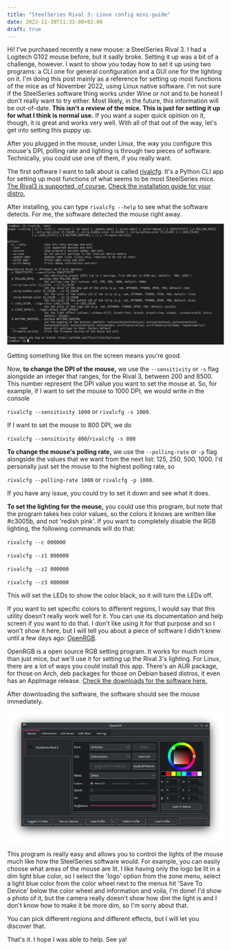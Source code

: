 ```yaml
---
title: "SteelSeries Rival 3: Linux config mini-guide"
date: 2022-11-30T11:33:00+02:00
draft: true
---
```


Hi! I've purchased recently a new mouse: a SteelSeries Rival 3. I had a Logitech G102 mouse before, but it sadly broke. Setting it up was a bit of a challenge, however. I want to show you today how to set it up using two programs: a CLI one for general configuration and a GUI one for the lighting on it.
I'm doing this post mainly as a reference for setting up most functions of the mice as of November 2022, using Linux native software. I'm not sure if the SteelSeries software thing works under Wine or not and to be honest I don't really want to try either. Most likely, in the future, this information will be out-of-date. **This isn't a review of the mice. This is just for setting it up for what I think is normal use.** If you want a super quick opinion on it, though, it is great and works very well. With all of that out of the way, let's get into setting this puppy up.

After you plugged in the mouse, under Linux, the way you configure this mouse's DPI, polling rate and lighting is through two pieces of software. Technically, you could use one of them, if you really want.

The first software I want to talk about is called [rivalcfg](https://flozz.github.io/rivalcfg/). It's a Python CLI app for setting up most functions of what seems to be most SteelSeries mice. [The Rival3 is supported, of course.](https://flozz.github.io/rivalcfg/devices/rival3.html) [Check the installation guide for your distro.](https://flozz.github.io/rivalcfg/install.html)

After installing, you can type `rivalcfg --help` to see what the software detects. For me, the software detected the mouse right away.

![image1](images/1.png)

Getting something like this on the screen means you're good.

Now, **to change the DPI of the mouse,** we use the `--sensitivity` or `-s` flag alongside an integer that ranges, for the Rival 3, between 200 and 8500. This number represent the DPI value you want to set the mouse at. So, for example, if I want to set the mouse to 1000 DPI, we would write in the console

`rivalcfg --sensitivity 1000` or `rivalcfg -s 1000`.

If I want to set the mouse to 800 DPI, we do

`rivalcfg --sensitivity 800`/`rivalcfg -s 800`

**To change the mouse's polling rate,** we use the `--polling-rate` or `-p` flag alongside the values that we want from the next list: 125, 250, 500, 1000. I'd personally just set the mouse to the highest polling rate, so

`rivalcfg --polling-rate 1000` or `rivalcfg -p 1000`.

If you have any issue, you could try to set it down and see what it does.

**To set the lighting for the mouse,** you could use this program, but note that the program takes hex color values, so the colors it knows are written like #c3005b, and not 'redish pink'. If you want to completely disable the RGB lighting, the following commands will do that:

`rivalcfg --c 000000`

`rivalcfg --z1 000000`

`rivalcfg --z2 000000`

`rivalcfg --z3 000000`

This will set the LEDs to show the color black, so it will turn the LEDs off.

If you want to set specific colors to different regions, I would say that this utility doesn't really work well for it. You can use its documentation and help screen if you want to do that. I don't like using it for that purpose and so I won't show it here, but I will tell you about a piece of software I didn't knew until a few days ago: [OpenRGB](https://openrgb.org/).

OpenRGB is a open source RGB setting program. It works for much more than just mice, but we'll use it for setting up the Rival 3's lighting. For Linux, there are a lot of ways you could install this app. There's an AUR package, for those on Arch, deb packages for those on Debian based distros, it even has an AppImage release. [Check the downloads for the software here.](https://openrgb.org/#downloads)

After downloading the software, the software should see the mouse immediately.

![image2](images/2.png)

This program is really easy and allows you to control the lights of the mouse much like how the SteelSeries software would. For example, you can easily choose what areas of the mouse are lit. I like having only the logo be lit in a dim light blue color, so I select the 'logo' option from the zone menu, select a light blue color from the color wheel next to the menus hit 'Save To Device' below the color wheel and information and voila, I'm done! I'd show a photo of it, but the camera really doesn't show how dim the light is and I don't know how to make it be more dim, so I'm sorry about that.

You can pick different regions and different effects, but I will let you discover that.

That's it. I hope I was able to help. See ya!
